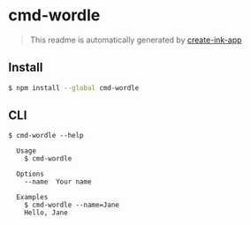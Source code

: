 # cmd-wordle

> This readme is automatically generated by [create-ink-app](https://github.com/vadimdemedes/create-ink-app)


## Install

```bash
$ npm install --global cmd-wordle
```


## CLI

```
$ cmd-wordle --help

  Usage
    $ cmd-wordle

  Options
    --name  Your name

  Examples
    $ cmd-wordle --name=Jane
    Hello, Jane
```
